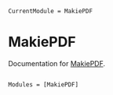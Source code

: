 ```@meta
CurrentModule = MakiePDF
```

# MakiePDF

Documentation for [MakiePDF](https://github.com/daizutabi/MakiePDF.jl).

```@index
```

```@autodocs
Modules = [MakiePDF]
```

